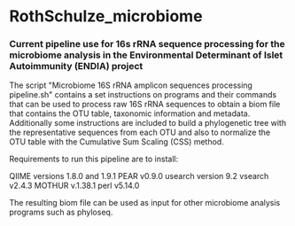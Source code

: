 # RothSchulze_microbiome

### Current pipeline use for 16s rRNA sequence processing for the microbiome analysis in the Environmental Determinant of Islet Autoimmunity (ENDIA) project

The script "Microbiome 16S rRNA amplicon sequences processing pipeline.sh" contains a set instructions on programs and their commands that can be used to process raw 16S rRNA sequences to obtain a biom file that contains the OTU table, taxonomic information and metadata. Additionally some instructions are included to build a phylogenetic tree with the representative sequences from each OTU and also to normalize the OTU table with the Cumulative Sum Scaling (CSS) method.

Requirements to run this pipeline are to install:

QIIME versions 1.8.0 and 1.9.1
PEAR v0.9.0 
usearch version 9.2
vsearch v2.4.3 
MOTHUR v.1.38.1
perl v5.14.0

The resulting biom file can be used as input for other microbiome analysis programs such as phyloseq.



